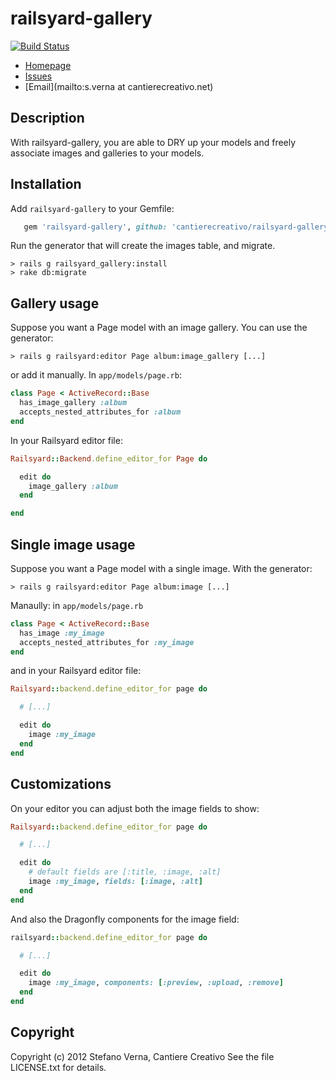 # railsyard-gallery

[![Build Status](https://secure.travis-ci.org/cantierecreativo/railsyard-gallery.png)](http://travis-ci.org/cantierecreativo/railsyard-gallery)

* [Homepage](https://github.com/cantierecreativo/railsyard-gallery#readme)
* [Issues](https://github.com/cantierecreativo/railsyard-gallery/issues)
* [Email](mailto:s.verna at cantierecreativo.net)

## Description

With railsyard-gallery, you are able to DRY up your models and freely associate images and galleries to your models.

## Installation

Add `railsyard-gallery` to your Gemfile:

```ruby
   gem 'railsyard-gallery', github: 'cantierecreativo/railsyard-gallery'
```

Run the generator that will create the images table, and migrate.

```
> rails g railsyard_gallery:install
> rake db:migrate
```

## Gallery usage

Suppose you want a Page model with an image gallery. You can use the generator:

```
> rails g railsyard:editor Page album:image_gallery [...]
```

or add it manually. In `app/models/page.rb`:

```ruby
class Page < ActiveRecord::Base
  has_image_gallery :album
  accepts_nested_attributes_for :album
end
```

In your Railsyard editor file:

```ruby
Railsyard::Backend.define_editor_for Page do

  edit do
    image_gallery :album
  end

end
```

## Single image usage

Suppose you want a Page model with a single image. With the generator:

```
> rails g railsyard:editor Page album:image [...]
```

Manaully: in `app/models/page.rb`

```ruby
class Page < ActiveRecord::Base
  has_image :my_image
  accepts_nested_attributes_for :my_image
end
```

and in your Railsyard editor file:

```ruby
Railsyard::backend.define_editor_for page do

  # [...]

  edit do
    image :my_image
  end
end
```

## Customizations

On your editor you can adjust both the image fields to show:

```ruby
Railsyard::backend.define_editor_for page do

  # [...]

  edit do
    # default fields are [:title, :image, :alt]
    image :my_image, fields: [:image, :alt]
  end
end
```

And also the Dragonfly components for the image field:

```ruby
railsyard::backend.define_editor_for page do

  # [...]

  edit do
    image :my_image, components: [:preview, :upload, :remove]
  end
end
```

## Copyright

Copyright (c) 2012 Stefano Verna, Cantiere Creativo
See the file LICENSE.txt for details.
